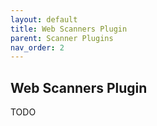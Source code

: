 ```yaml
---
layout: default
title: Web Scanners Plugin
parent: Scanner Plugins
nav_order: 2
---
```


## Web Scanners Plugin 

TODO